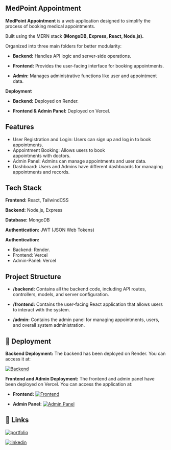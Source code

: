 ## MedPoint Appointment

**MedPoint Appointment** is a web application designed to simplify the process of booking medical appointments.

Built using the MERN stack **(MongoDB, Express, React, Node.js).**

Organized into three main folders for better modularity:

- **Backend:** Handles API logic and server-side operations.

- **Frontend:** Provides the user-facing interface for booking appointments.

- **Admin:** Manages administrative functions like user and appointment data.

**Deployment**

- **Backend:** Deployed on Render.

- **Frontend & Admin Panel:** Deployed on Vercel.

## Features

- User Registration and Login: Users can sign up and
  log in to book appointments.
- Appointment Booking: Allows users to book  
  appointments with doctors.
- Admin Panel: Admins can manage appointments and user
  data.
- Dashboard: Users and Admins have different dashboards for managing appointments and records.

## Tech Stack

**Frontend:** React, TailwindCSS

**Backend:** Node.js, Express

**Database:** MongoDB

**Authentication:** JWT (JSON Web Tokens)

**Authentication:**

- Backend: Render.
- Frontend: Vercel
- Admin-Panel: Vercel

## Project Structure

- **/backend:** Contains all the backend code, including API routes, controllers, models, and server configuration.

- **/frontend:** Contains the user-facing React application that allows users to interact with the system.

- **/admin:** Contains the admin panel for managing appointments, users, and overall system administration.

## 🔗 Deployment

**Backend Deployment:**
The backend has been deployed on Render. You can access it at:

[![Backend](https://img.shields.io/badge/Backend%20Status-Running-brightgreen?style=for-the-badge&logo=actix&logoColor=white)](https://med-point-appointment.onrender.com)

**Frontend and Admin Deployment:**
The frontend and admin panel have been deployed on Vercel. You can access the application at:

- **Frontend:**
  [![Frontend](https://img.shields.io/badge/Frontend-Online-blue?style=for-the-badge&logo=react&logoColor=white)](https://med-point-appointment-uuf5.vercel.app/)

- **Admin Panel:**
  [![Admin Panel](https://img.shields.io/badge/Admin%20Panel-Online-blue?style=for-the-badge&logo=react&logoColor=white)](https://med-point-appointment-9knx.vercel.app/)

## 🔗 Links

[![portfolio](https://img.shields.io/badge/my_portfolio-000?style=for-the-badge&logo=ko-fi&logoColor=white)](https://personal-portfolio-kamlesh-kandpal.vercel.app/)

[![linkedin](https://img.shields.io/badge/linkedin-0A66C2?style=for-the-badge&logo=in&logoColor=white)](https://www.linkedin.com/in/kamlesh-kandpal-3aa38523b/)
